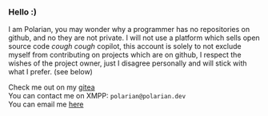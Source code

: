 ### Hello :)

I am Polarian, you may wonder why a programmer has no repositories on github, and no they are not private. I will not use a platform which sells open source code *cough* *cough* copilot, this account is solely to not exclude myself from contributing on projects which are on github, I respect the wishes of the project owner, just I disagree personally and will stick with what I prefer. (see below)

Check me out on my [gitea](https://git.polarian.dev/polarian) <br>
You can contact me on XMPP: `polarian@polarian.dev` <br>
You can email me [here](mailto:polarian@polarian.dev)
